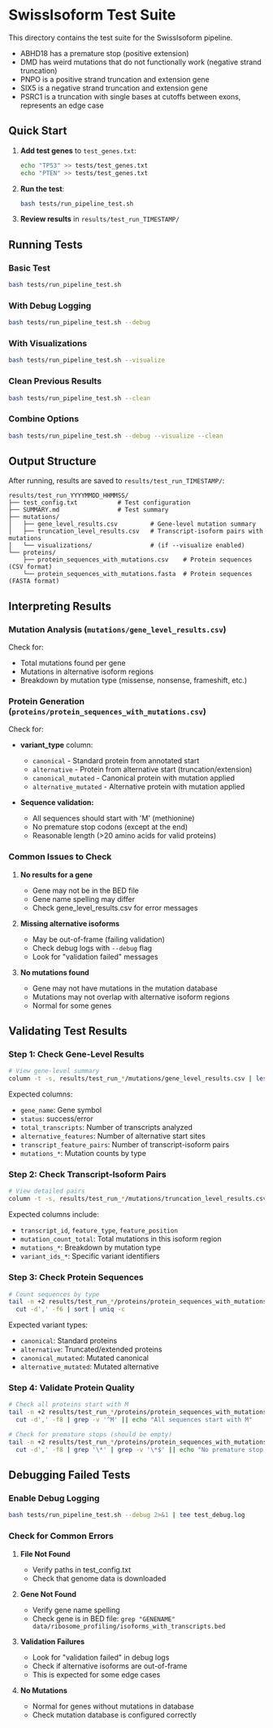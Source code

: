 # SwissIsoform Test Suite

This directory contains the test suite for the SwissIsoform pipeline.

- ABHD18 has a premature stop (positive extension)
- DMD has weird mutations that do not functionally work (negative strand truncation)
- PNPO is a positive strand truncation and extension gene
- SIX5 is a negative strand truncation and extension gene
- PSRC1 is a truncation with single bases at cutoffs between exons, represents an edge case

## Quick Start

1. **Add test genes** to `test_genes.txt`:
   ```bash
   echo "TP53" >> tests/test_genes.txt
   echo "PTEN" >> tests/test_genes.txt
   ```

2. **Run the test**:
   ```bash
   bash tests/run_pipeline_test.sh
   ```

3. **Review results** in `results/test_run_TIMESTAMP/`

## Running Tests

### Basic Test
```bash
bash tests/run_pipeline_test.sh
```

### With Debug Logging
```bash
bash tests/run_pipeline_test.sh --debug
```

### With Visualizations
```bash
bash tests/run_pipeline_test.sh --visualize
```

### Clean Previous Results
```bash
bash tests/run_pipeline_test.sh --clean
```

### Combine Options
```bash
bash tests/run_pipeline_test.sh --debug --visualize --clean
```

## Output Structure

After running, results are saved to `results/test_run_TIMESTAMP/`:

```
results/test_run_YYYYMMDD_HHMMSS/
├── test_config.txt           # Test configuration
├── SUMMARY.md                # Test summary
├── mutations/
│   ├── gene_level_results.csv         # Gene-level mutation summary
│   ├── truncation_level_results.csv   # Transcript-isoform pairs with mutations
│   └── visualizations/                # (if --visualize enabled)
└── proteins/
    ├── protein_sequences_with_mutations.csv    # Protein sequences (CSV format)
    └── protein_sequences_with_mutations.fasta  # Protein sequences (FASTA format)
```

## Interpreting Results

### Mutation Analysis (`mutations/gene_level_results.csv`)

Check for:
- Total mutations found per gene
- Mutations in alternative isoform regions
- Breakdown by mutation type (missense, nonsense, frameshift, etc.)

### Protein Generation (`proteins/protein_sequences_with_mutations.csv`)

Check for:
- **variant_type** column:
  - `canonical` - Standard protein from annotated start
  - `alternative` - Protein from alternative start (truncation/extension)
  - `canonical_mutated` - Canonical protein with mutation applied
  - `alternative_mutated` - Alternative protein with mutation applied

- **Sequence validation:**
  - All sequences should start with 'M' (methionine)
  - No premature stop codons (except at the end)
  - Reasonable length (>20 amino acids for valid proteins)

### Common Issues to Check

1. **No results for a gene**
   - Gene may not be in the BED file
   - Gene name spelling may differ
   - Check gene_level_results.csv for error messages

2. **Missing alternative isoforms**
   - May be out-of-frame (failing validation)
   - Check debug logs with `--debug` flag
   - Look for "validation failed" messages

3. **No mutations found**
   - Gene may not have mutations in the mutation database
   - Mutations may not overlap with alternative isoform regions
   - Normal for some genes

## Validating Test Results

### Step 1: Check Gene-Level Results

```bash
# View gene-level summary
column -t -s, results/test_run_*/mutations/gene_level_results.csv | less -S
```

Expected columns:
- `gene_name`: Gene symbol
- `status`: success/error
- `total_transcripts`: Number of transcripts analyzed
- `alternative_features`: Number of alternative start sites
- `transcript_feature_pairs`: Number of transcript-isoform pairs
- `mutations_*`: Mutation counts by type

### Step 2: Check Transcript-Isoform Pairs

```bash
# View detailed pairs
column -t -s, results/test_run_*/mutations/truncation_level_results.csv | less -S
```

Expected columns include:
- `transcript_id`, `feature_type`, `feature_position`
- `mutation_count_total`: Total mutations in this isoform region
- `mutations_*`: Breakdown by mutation type
- `variant_ids_*`: Specific variant identifiers

### Step 3: Check Protein Sequences

```bash
# Count sequences by type
tail -n +2 results/test_run_*/proteins/protein_sequences_with_mutations.csv | \
  cut -d',' -f6 | sort | uniq -c
```

Expected variant types:
- `canonical`: Standard proteins
- `alternative`: Truncated/extended proteins
- `canonical_mutated`: Mutated canonical
- `alternative_mutated`: Mutated alternative

### Step 4: Validate Protein Quality

```bash
# Check all proteins start with M
tail -n +2 results/test_run_*/proteins/protein_sequences_with_mutations.csv | \
  cut -d',' -f8 | grep -v '^M' || echo "All sequences start with M"

# Check for premature stops (should be empty)
tail -n +2 results/test_run_*/proteins/protein_sequences_with_mutations.csv | \
  cut -d',' -f8 | grep '\*' | grep -v '\*$' || echo "No premature stop codons"
```

## Debugging Failed Tests

### Enable Debug Logging

```bash
bash tests/run_pipeline_test.sh --debug 2>&1 | tee test_debug.log
```

### Check for Common Errors

1. **File Not Found**
   - Verify paths in test_config.txt
   - Check that genome data is downloaded

2. **Gene Not Found**
   - Verify gene name spelling
   - Check gene is in BED file: `grep "GENENAME" data/ribosome_profiling/isoforms_with_transcripts.bed`

3. **Validation Failures**
   - Look for "validation failed" in debug logs
   - Check if alternative isoforms are out-of-frame
   - This is expected for some edge cases

4. **No Mutations**
   - Normal for genes without mutations in database
   - Check mutation database is configured correctly